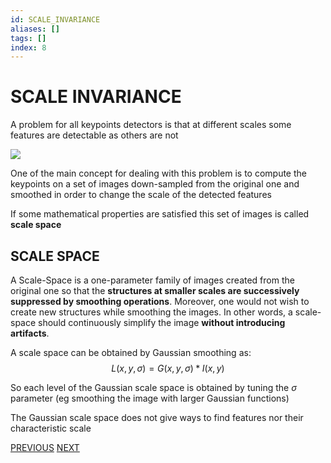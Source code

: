 ```yaml
---
id: SCALE_INVARIANCE
aliases: []
tags: []
index: 8
---
```


# SCALE INVARIANCE

A problem for all keypoints detectors is that at different scales some features are detectable as others are not

![](Pasted_image_20240310173759.png)

One of the main concept for dealing with this problem is to compute the keypoints on a set of images down-sampled from the original one and smoothed in order to change the scale of the detected features

If some mathematical properties are satisfied this set of images is called **scale space**

## SCALE SPACE

A Scale-Space is a one-parameter family of images created from the original one so that the **structures at smaller scales are successively suppressed by smoothing operations**. Moreover, one would not wish to create new structures while smoothing the images. In other words, a scale-space should continuously simplify the image **without introducing artifacts**.

A scale space can be obtained by Gaussian smoothing as:
$$
L(x,y,\sigma)= G(x,y,\sigma)\ast I(x,y)
$$

So each level of the Gaussian scale space is obtained by tuning the $\sigma$ parameter (eg smoothing the image with larger Gaussian functions)

The Gaussian scale space does not give ways to find features nor their characteristic scale

[PREVIOUS](SHI_TOMASI_CORNER_DETECTOR.md) [NEXT](SCALE_NORMALIZED_LOG.md)

